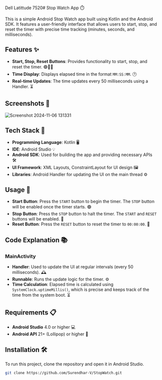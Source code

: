 Dell Latittude 7520# Stop Watch App ⏱️

This is a simple Android Stop Watch app built using Kotlin and the Android SDK. It features a user-friendly interface that allows users to start, stop, and reset the timer with precise time tracking (minutes, seconds, and milliseconds).

## Features ✨

- **Start, Stop, Reset Buttons**: Provides functionality to start, stop, and reset the timer. 🟢🛑🔄
- **Time Display**: Displays elapsed time in the format `MM:SS:MM`. 🕑
- **Real-time Updates**: The time updates every 50 milliseconds using a Handler. ⏳

## Screenshots 📸

![Screenshot 2024-11-06 131331](https://github.com/user-attachments/assets/142379d3-215d-426e-888a-50d40b32e6fb)

## Tech Stack 🧰

- **Programming Language**: Kotlin 🖥️
- **IDE**: Android Studio 💡
- **Android SDK**: Used for building the app and providing necessary APIs 🛠️
- **UI Framework**: XML Layouts, ConstraintLayout for UI design 🖼️
- **Libraries**: Android Handler for updating the UI on the main thread ⚙️

## Usage 🚀

- **Start Button**: Press the `START` button to begin the timer. The `STOP` button will be enabled once the timer starts. 🟢
- **Stop Button**: Press the `STOP` button to halt the timer. The `START` and `RESET` buttons will be enabled. 🛑
- **Reset Button**: Press the `RESET` button to reset the timer to `00:00:00`. 🔄

## Code Explanation 📚

### MainActivity

- **Handler**: Used to update the UI at regular intervals (every 50 milliseconds). 🕰️
- **Runnable**: Runs the update logic for the timer. ⚙️
- **Time Calculation**: Elapsed time is calculated using `SystemClock.uptimeMillis()`, which is precise and keeps track of the time from the system boot. ⏳

## Requirements 📋

- **Android Studio** 4.0 or higher 💻
- **Android API** 21+ (Lollipop) or higher 📱

## Installation 🛠️

To run this project, clone the repository and open it in Android Studio.

```bash
git clone https://github.com/Surendhar-V/StopWatch.git

